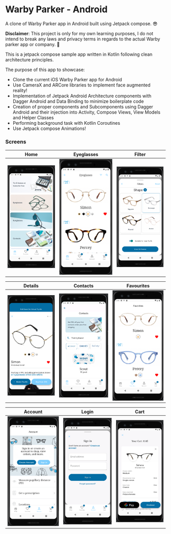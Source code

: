 # Warby Parker - Android

A clone of Warby Parker app in Android built using Jetpack compose. 😎

**Disclaimer**: This project is only for my own learning purposes, I do not intend to break any laws and privacy terms in regards to the actual Warby parker app or company. 🛑

This is a jetpack compose sample app written in Kotlin following clean architecture principles.

The purpose of this app to showcase:

- Clone the current iOS Warby Parker app for Android
- Use CameraX and ARCore libraries to implement face augmented reality!
- Implementation of Jetpack Android Architecture components with Dagger Android and Data Binding to minimize boilerplate code
- Creation of proper components and Subcomponents using Dagger Android and their injection into Activity, Compose Views, View Models and Helper Classes
- Performing background task with Kotlin Coroutines
- Use Jetpack compose Animations!

### Screens

Home          | Eyeglasses     |  Filter |
:-------------------------:| :-------------------------:|:-------------------------: 
<img src="screenshots/home.png" width=240 />  | <img src="screenshots/glasses.png" width=240 />  |  <img src="screenshots/filter.png" width=240 />

Details | Contacts             |  Favourites 
:-------------------------:|:-------------------------:|:-------------------------: 
<img src="screenshots/detail.png" width=240 /> | <img src="screenshots/contacts.png" width=240 />  |  <img src="screenshots/favourites.png" width=240 /> | /> 
 
Account  | Login             |  Cart | 
:-------------------------:|:-------------------------:|:-------------------------:
 <img src="screenshots/account.png" width=240 />  | <img src="screenshots/login.png" width=240 />  |  <img src="screenshots/cart.png" width=240 /> |

